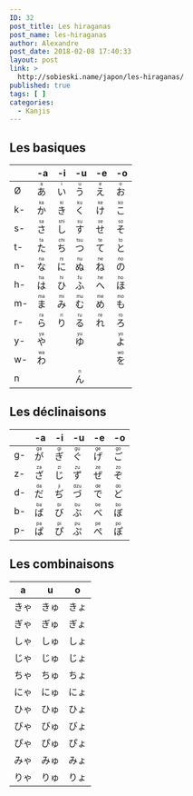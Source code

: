 ```yaml
---
ID: 32
post_title: Les hiraganas
post_name: les-hiraganas
author: Alexandre
post_date: 2018-02-08 17:40:33
layout: post
link: >
  http://sobieski.name/japon/les-hiraganas/
published: true
tags: [ ]
categories:
  - Kanjis
---
```

<h2>Les basiques</h2>
<table>
<thead>
<tr>
<th></th>
<th>-a</th>
<th>-i</th>
<th>-u</th>
<th>-e</th>
<th>-o</th>
</tr>
</thead>
<tbody>
<tr>
<td>Ø</td>
<td><ruby>あ<rt>a</rt></ruby></td>
<td><ruby>い<rt>i</rt></ruby></td>
<td><ruby>う<rt>u</rt></ruby></td>
<td><ruby>え<rt>e</rt></ruby></td>
<td><ruby>お<rt>o</rt></ruby></td>
</tr>
<tr>
<td>k-</td>
<td><ruby>か<rt>ka</rt></ruby></td>
<td><ruby>き<rt>ki</rt></ruby></td>
<td><ruby>く<rt>ku</rt></ruby></td>
<td><ruby>け<rt>ke</rt></ruby></td>
<td><ruby>こ<rt>ko</rt></ruby></td>
</tr>
<tr>
<td>s-</td>
<td><ruby>さ<rt>sa</rt></ruby></td>
<td><ruby>し<rt>shi</rt></ruby></td>
<td><ruby>す<rt>su</rt></ruby></td>
<td><ruby>せ<rt>se</rt></ruby></td>
<td><ruby>そ<rt>so</rt></ruby></td>
</tr>
<tr>
<td>t-</td>
<td><ruby>た<rt>ta</rt></ruby></td>
<td><ruby>ち<rt>chi</rt></ruby></td>
<td><ruby>つ<rt>tsu</rt></ruby></td>
<td><ruby>て<rt>te</rt></ruby></td>
<td><ruby>と<rt>to</rt></ruby></td>
</tr>
<tr>
<td>n-</td>
<td><ruby>な<rt>na</rt></ruby></td>
<td><ruby>に<rt>ni</rt></ruby></td>
<td><ruby>ぬ<rt>nu</rt></ruby></td>
<td><ruby>ね<rt>ne</rt></ruby></td>
<td><ruby>の<rt>no</rt></ruby></td>
</tr>
<tr>
<td>h-</td>
<td><ruby>は<rt>ha</rt></ruby></td>
<td><ruby>ひ<rt>hi</rt></ruby></td>
<td><ruby>ふ<rt>fu</rt></ruby></td>
<td><ruby>へ<rt>he</rt></ruby></td>
<td><ruby>ほ<rt>ho</rt></ruby></td>
</tr>
<tr>
<td>m-</td>
<td><ruby>ま<rt>ma</rt></ruby></td>
<td><ruby>み<rt>mi</rt></ruby></td>
<td><ruby>む<rt>mu</rt></ruby></td>
<td><ruby>め<rt>me</rt></ruby></td>
<td><ruby>も<rt>mo</rt></ruby></td>
</tr>
<tr>
<td>r-</td>
<td><ruby>ら<rt>ra</rt></ruby></td>
<td><ruby>り<rt>ri</rt></ruby></td>
<td><ruby>る<rt>ru</rt></ruby></td>
<td><ruby>れ<rt>re</rt></ruby></td>
<td><ruby>ろ<rt>ro</rt></ruby></td>
</tr>
<tr>
<td>y-</td>
<td><ruby>や<rt>ya</rt></ruby></td>
<td></td>
<td><ruby>ゆ<rt>yu</rt></ruby></td>
<td></td>
<td><ruby>よ<rt>yo</rt></ruby></td>
</tr>
<tr>
<td>w-</td>
<td><ruby>わ<rt>wa</rt></ruby></td>
<td></td>
<td></td>
<td></td>
<td><ruby>を<rt>wo</rt></ruby></td>
</tr>
<tr>
<td>n</td>
<td></td>
<td></td>
<td><ruby>ん<rt>n</rt></ruby></td>
<td></td>
<td></td>
</tr>
</tbody>
</table>
<h2>Les déclinaisons</h2>
<table>
<thead>
<tr>
<th></th>
<th>-a</th>
<th>-i</th>
<th>-u</th>
<th>-e</th>
<th>-o</th>
</tr>
</thead>
<tbody>
<tr>
<td>g-</td>
<td><ruby>が<rt>ga</rt></ruby></td>
<td><ruby>ぎ<rt>gi</rt></ruby></td>
<td><ruby>ぐ<rt>gu</rt></ruby></td>
<td><ruby>げ<rt>ge</rt></ruby></td>
<td><ruby>ご<rt>go</rt></ruby></td>
</tr>
<tr>
<td>z-</td>
<td><ruby>ざ<rt>za</rt></ruby></td>
<td><ruby>じ<rt>zi</rt></ruby></td>
<td><ruby>ず<rt>zu</rt></ruby></td>
<td><ruby>ぜ<rt>ze</rt></ruby></td>
<td><ruby>ぞ<rt>zo</rt></ruby></td>
</tr>
<tr>
<td>d-</td>
<td><ruby>だ<rt>da</rt></ruby></td>
<td><ruby>ぢ<rt>ji</rt></ruby></td>
<td><ruby>づ<rt>dzu</rt></ruby></td>
<td><ruby>で<rt>de</rt></ruby></td>
<td><ruby>ど<rt>do</rt></ruby></td>
</tr>
<tr>
<td>b-</td>
<td><ruby>ば<rt>ba</rt></ruby></td>
<td><ruby>び<rt>bi</rt></ruby></td>
<td><ruby>ぶ<rt>bu</rt></ruby></td>
<td><ruby>べ<rt>be</rt></ruby></td>
<td><ruby>ぼ<rt>bo</rt></ruby></td>
</tr>
<tr>
<td>p-</td>
<td><ruby>ぱ<rt>pa</rt></ruby></td>
<td><ruby>ぴ<rt>pi</rt></ruby></td>
<td><ruby>ぷ<rt>pu</rt></ruby></td>
<td><ruby>ぺ<rt>pe</rt></ruby></td>
<td><ruby>ぽ<rt>po</rt></ruby></td>
</tr>
</tbody>
</table>
<h2>Les combinaisons</h2>
<table>
<thead>
<tr>
<th>a</th>
<th>u</th>
<th>o</th>
</tr>
</thead>
<tbody>
<tr>
<td><ruby>きゃ</ruby></td>
<td><ruby>きゅ</ruby></td>
<td><ruby>きょ</ruby></td>
</tr>
<tr>
<td><ruby>ぎゃ</ruby></td>
<td><ruby>ぎゅ</ruby></td>
<td><ruby>ぎょ</ruby></td>
</tr>
<tr>
<td><ruby>しゃ</ruby></td>
<td><ruby>しゅ</ruby></td>
<td><ruby>しょ</ruby></td>
</tr>
<tr>
<td><ruby>じゃ</ruby></td>
<td><ruby>じゅ</ruby></td>
<td><ruby>じょ</ruby></td>
</tr>
<tr>
<td><ruby>ちゃ</ruby></td>
<td><ruby>ちゅ</ruby></td>
<td><ruby>ちょ</ruby></td>
</tr>
<tr>
<td><ruby>にゃ</ruby></td>
<td><ruby>にゅ</ruby></td>
<td><ruby>にょ</ruby></td>
</tr>
<tr>
<td><ruby>ひゃ</ruby></td>
<td><ruby>ひゅ</ruby></td>
<td><ruby>ひょ</ruby></td>
</tr>
<tr>
<td><ruby>びゃ</ruby></td>
<td><ruby>びゅ</ruby></td>
<td><ruby>びょ</ruby></td>
</tr>
<tr>
<td><ruby>ぴゃ</ruby></td>
<td><ruby>ぴゅ</ruby></td>
<td><ruby>ぴょ</ruby></td>
</tr>
<tr>
<td><ruby>みゃ</ruby></td>
<td><ruby>みゅ</ruby></td>
<td><ruby>みょ</ruby></td>
</tr>
<tr>
<td><ruby>りゃ</ruby></td>
<td><ruby>りゅ</ruby></td>
<td><ruby>りょ</ruby></td>
</tr>
</tbody>
</table>